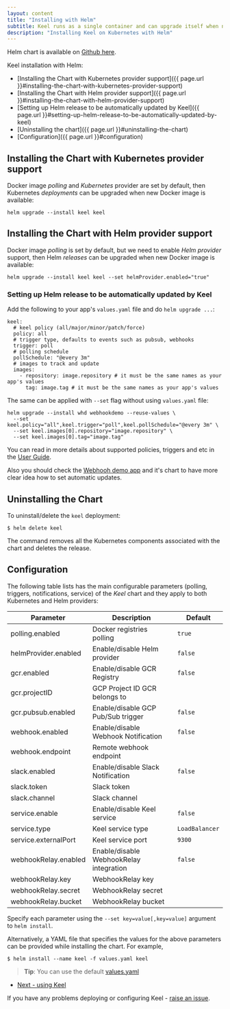 ```yaml
--- 
layout: content 
title: "Installing with Helm" 
subtitle: Keel runs as a single container and can upgrade itself when new version is available
description: "Installing Keel on Kubernetes with Helm"
---
```


Helm chart is available on [Github here](https://github.com/rusenask/keel/tree/master/chart/keel).

Keel installation with Helm:

* [Installing the Chart with Kubernetes provider support]({{ page.url }}#installing-the-chart-with-kubernetes-provider-support)
* [Installing the Chart with Helm provider support]({{ page.url }}#installing-the-chart-with-helm-provider-support)
* [Setting up Helm release to be automatically updated by Keel]({{ page.url }}#setting-up-helm-release-to-be-automatically-updated-by-keel)
* [Uninstalling the chart]({{ page.url }}#uninstalling-the-chart)
* [Configuration]({{ page.url }}#configuration)

## Installing the Chart with Kubernetes provider support

Docker image _polling_ and _Kubernetes_ provider are set by default, then Kubernetes _deployments_ can be upgraded when new Docker image is available:

```console
helm upgrade --install keel keel
```

## Installing the Chart with Helm provider support

Docker image _polling_ is set by default, but we need to enable _Helm provider_ support, then Helm _releases_ can be upgraded when new Docker image is available:

```console
helm upgrade --install keel keel --set helmProvider.enabled="true"
```

### Setting up Helm release to be automatically updated by Keel

Add the following to your app's `values.yaml` file and do `helm upgrade ...`:

```
keel:
  # keel policy (all/major/minor/patch/force)
  policy: all
  # trigger type, defaults to events such as pubsub, webhooks
  trigger: poll
  # polling schedule
  pollSchedule: "@every 3m"
  # images to track and update
  images:
    - repository: image.repository # it must be the same names as your app's values
      tag: image.tag # it must be the same names as your app's values
```

The same can be applied with `--set` flag without using `values.yaml` file:

```
helm upgrade --install whd webhookdemo --reuse-values \
  --set keel.policy="all",keel.trigger="poll",keel.pollSchedule="@every 3m" \
  --set keel.images[0].repository="image.repository" \
  --set keel.images[0].tag="image.tag"
```

You can read in more details about supported policies, triggers and etc in the [User Guide](https://keel.sh/user-guide/).

Also you should check the [Webhooh demo app](https://github.com/webhookrelay/webhook-demo) and it's chart to have more clear
idea how to set automatic updates.


## Uninstalling the Chart

To uninstall/delete the `keel` deployment:

```console
$ helm delete keel
```

The command removes all the Kubernetes components associated with the chart and deletes the release.

## Configuration

The following table lists has the main configurable parameters (polling, triggers, notifications, service) of the _Keel_ chart and they apply to both Kubernetes and Helm providers:

| Parameter                         | Description                            | Default                                                   |
| --------------------------------- | -------------------------------------- | --------------------------------------------------------- |
| polling.enabled                   | Docker registries polling              | `true`                                                    |
| helmProvider.enabled              | Enable/disable Helm provider           | `false`                                                   |
| gcr.enabled                       | Enable/disable GCR Registry            | `false`                                                   |
| gcr.projectID                     | GCP Project ID GCR belongs to          |                                                           |
| gcr.pubsub.enabled                | Enable/disable GCP Pub/Sub trigger     | `false`                                                   |
| webhook.enabled                   | Enable/disable Webhook Notification    | `false`                                                   |
| webhook.endpoint                  | Remote webhook endpoint                |                                                           |
| slack.enabled                     | Enable/disable Slack Notification      | `false`                                                   |
| slack.token                       | Slack token                            |                                                           |
| slack.channel                     | Slack channel                          |                                                           |
| service.enable                    | Enable/disable Keel service            | `false`                                                   |
| service.type                      | Keel service type                      | `LoadBalancer`                                            |
| service.externalPort              | Keel service port                      | `9300`                                                    |
| webhookRelay.enabled              | Enable/disable WebhookRelay integration| `false`                                                   |
| webhookRelay.key                  | WebhookRelay key                       |                                                           |
| webhookRelay.secret               | WebhookRelay secret                    |                                                           |
| webhookRelay.bucket               | WebhookRelay bucket                    |                                                           |

Specify each parameter using the `--set key=value[,key=value]` argument to `helm install`.

Alternatively, a YAML file that specifies the values for the above parameters can be provided while installing the chart. For example,

```console
$ helm install --name keel -f values.yaml keel
```
> **Tip**: You can use the default [values.yaml](values.yaml)


<ul class="actions">
  <li><a href="/user-guide" class="button big">Next - using Keel</a></li>
</ul>

If you have any problems deploying or configuring Keel - [raise an issue](https://github.com/rusenask/keel/issues).